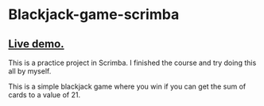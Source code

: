 # Blackjack-game-scrimba

<h2><a href="https://h4sitha.github.io/Blackjack-game-scrimba/">Live demo.</a></h2>

This is a practice project in Scrimba. I finished the course and try doing this all by myself.

This is a simple blackjack game where you win if you can get the sum of cards to a value of 21.

